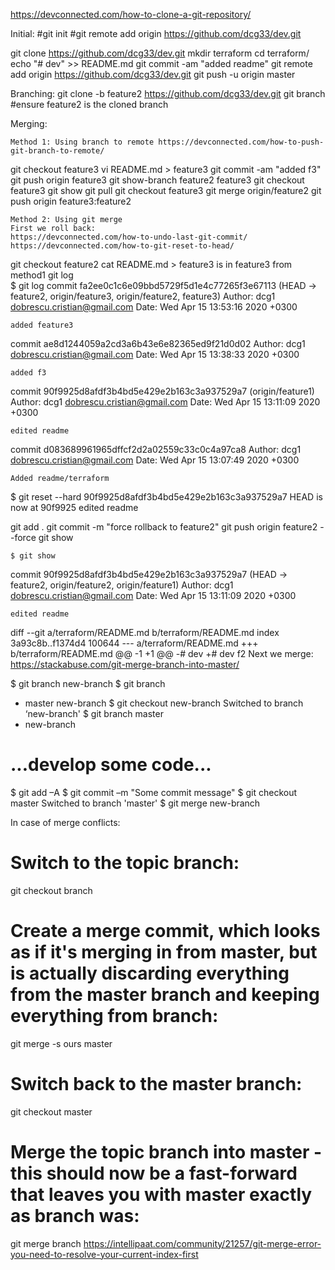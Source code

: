 https://devconnected.com/how-to-clone-a-git-repository/

Initial:
#git init 
#git remote add origin https://github.com/dcg33/dev.git

git clone https://github.com/dcg33/dev.git
mkdir terraform
cd terraform/
echo "# dev" >> README.md
git commit -am "added readme"
git remote add origin https://github.com/dcg33/dev.git
git push -u origin master

Branching:
git clone -b feature2 https://github.com/dcg33/dev.git
git branch #ensure feature2 is the cloned branch

Merging: 

	Method 1: Using branch to remote https://devconnected.com/how-to-push-git-branch-to-remote/
 git checkout feature3
 vi README.md > feature3
 git commit -am "added f3"
 git push origin feature3
 git show-branch
  feature2
  feature3
    git checkout feature3
    git show
    git pull
    git checkout feature3
    git merge origin/feature2
    git push origin feature3:feature2
	
	Method 2: Using git merge
	First we roll back:
	https://devconnected.com/how-to-undo-last-git-commit/
	https://devconnected.com/how-to-git-reset-to-head/
 git checkout feature2
 cat README.md > feature3 is in feature3 from method1
 git log 	
	$ git log
commit fa2ee0c1c6e09bbd5729f5d1e4c77265f3e67113 (HEAD -> feature2, origin/feature3, origin/feature2, feature3)
Author: dcg1 <dobrescu.cristian@gmail.com>
Date:   Wed Apr 15 13:53:16 2020 +0300

    added feature3

commit ae8d1244059a2cd3a6b43e6e82365ed9f21d0d02
Author: dcg1 <dobrescu.cristian@gmail.com>
Date:   Wed Apr 15 13:38:33 2020 +0300

    added f3

commit 90f9925d8afdf3b4bd5e429e2b163c3a937529a7 (origin/feature1)
Author: dcg1 <dobrescu.cristian@gmail.com>
Date:   Wed Apr 15 13:11:09 2020 +0300

    edited readme

commit d083689961965dffcf2d2a02559c33c0c4a97ca8
Author: dcg1 <dobrescu.cristian@gmail.com>
Date:   Wed Apr 15 13:07:49 2020 +0300

    Added readme/terraform
	
$ git reset --hard 90f9925d8afdf3b4bd5e429e2b163c3a937529a7
HEAD is now at 90f9925 edited readme

git add .
git commit -m "force rollback to feature2"
git push origin feature2 --force
git show

	$ git show
commit 90f9925d8afdf3b4bd5e429e2b163c3a937529a7 (HEAD -> feature2, origin/feature2, origin/feature1)
Author: dcg1 <dobrescu.cristian@gmail.com>
Date:   Wed Apr 15 13:11:09 2020 +0300

    edited readme

diff --git a/terraform/README.md b/terraform/README.md
index 3a93c8b..f1374d4 100644
--- a/terraform/README.md
+++ b/terraform/README.md
@@ -1 +1 @@
-# dev
+# dev f2
 Next we merge:
 https://stackabuse.com/git-merge-branch-into-master/
 
$ git branch new-branch
$ git branch
* master
new-branch
$ git checkout new-branch
Switched to branch ‘new-branch'
$ git branch
master
* new-branch

# ...develop some code...

$ git add –A
$ git commit –m "Some commit message"
$ git checkout master
Switched to branch 'master'
$ git merge new-branch

In case of merge conflicts:
# Switch to the topic branch:

git checkout branch

# Create a merge commit, which looks as if it's merging in from master, but is actually discarding everything from the master branch and keeping everything from branch:

git merge -s ours master

# Switch back to the master branch:

git checkout master

# Merge the topic branch into master - this should now be a fast-forward that leaves you with master exactly as branch was:

git merge branch 
https://intellipaat.com/community/21257/git-merge-error-you-need-to-resolve-your-current-index-first